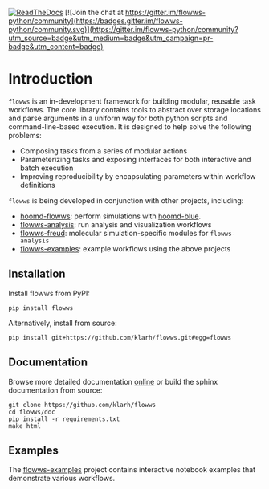 [![ReadTheDocs](https://img.shields.io/readthedocs/flowws.svg?style=flat)](https://flowws.readthedocs.io/en/latest/) [![Join the chat at https://gitter.im/flowws-python/community](https://badges.gitter.im/flowws-python/community.svg)](https://gitter.im/flowws-python/community?utm_source=badge&utm_medium=badge&utm_campaign=pr-badge&utm_content=badge)

# Introduction

`flowws` is an in-development framework for building modular, reusable
task workflows. The core library contains tools to abstract over
storage locations and parse arguments in a uniform way for both python
scripts and command-line-based execution. It is designed to help solve
the following problems:

- Composing tasks from a series of modular actions
- Parameterizing tasks and exposing interfaces for both interactive and batch execution
- Improving reproducibility by encapsulating parameters within workflow definitions

`flowws` is being developed in conjunction with other projects, including:

- [hoomd-flowws](https://github.com/klarh/hoomd_flowws): perform simulations with [hoomd-blue](https://github.com/glotzerlab/hoomd-blue).
- [flowws-analysis](https://github.com/klarh/flowws-analysis): run analysis and visualization workflows
- [flowws-freud](https://github.com/klarh/flowws-freud): molecular simulation-specific modules for `flowws-analysis`
- [flowws-examples](http://github.com/klarh/flowws-examples): example workflows using the above projects

## Installation

Install flowws from PyPI:

```
pip install flowws
```

Alternatively, install from source:

```
pip install git+https://github.com/klarh/flowws.git#egg=flowws
```

## Documentation

Browse more detailed documentation
[online](https://flowws.readthedocs.io) or build the sphinx
documentation from source:

```
git clone https://github.com/klarh/flowws
cd flowws/doc
pip install -r requirements.txt
make html
```

## Examples

The [flowws-examples](http://github.com/klarh/flowws-examples) project
contains interactive notebook examples that demonstrate various
workflows.